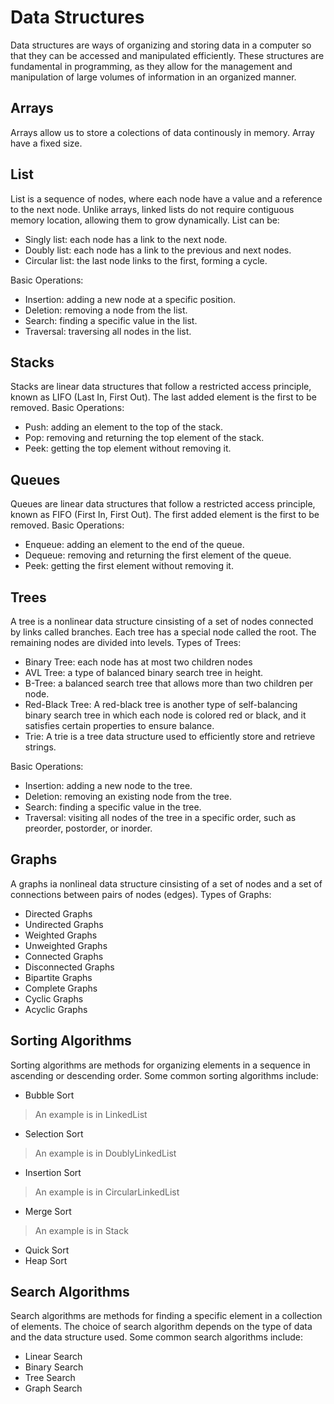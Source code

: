# Data Structures
Data structures are ways of organizing and storing data in a computer so that they can be accessed and manipulated efficiently. These structures are fundamental in programming, as they allow for the management and manipulation of large volumes of information in an organized manner.

## Arrays
Arrays allow us to store a colections of data continously in memory. Array have a fixed size.

## List
List is a sequence of nodes, where each node have a value and a reference to the next node. Unlike arrays, linked lists do not require contiguous memory location, allowing them to grow dynamically.
List can be:
- Singly list: each node has a link to the next node.
- Doubly list: each node has a link to the previous and next nodes.
- Circular list: the last node links to the first, forming a cycle.

Basic Operations:
- Insertion: adding a new node at a specific position.
- Deletion: removing a node from the list.
- Search: finding a specific value in the list.
- Traversal: traversing all nodes in the list.

## Stacks
Stacks are linear data structures that follow a restricted access principle, known as LIFO (Last In, First Out). The last added element is the first to be removed.
Basic Operations:
- Push: adding an element to the top of the stack.
- Pop: removing and returning the top element of the stack.
- Peek: getting the top element without removing it.

## Queues
Queues are linear data structures that follow a restricted access principle, known as FIFO (First In, First Out). The first added element is the first to be removed.
Basic Operations:
- Enqueue: adding an element to the end of the queue.
- Dequeue: removing and returning the first element of the queue.
- Peek: getting the first element without removing it.

## Trees
A tree is a nonlinear data structure cinsisting of a set of nodes connected by links called branches. Each tree has a special node called the root. The remaining nodes are divided into levels.
Types of Trees:
- Binary Tree: each node has at most two children nodes
- AVL Tree: a type of balanced binary search tree in height.
- B-Tree: a balanced search tree that allows more than two children per node.
- Red-Black Tree: A red-black tree is another type of self-balancing binary search tree in which each node is colored red or black, and it satisfies certain properties to ensure balance.
- Trie: A trie is a tree data structure used to efficiently store and retrieve strings.

Basic Operations:
- Insertion: adding a new node to the tree.
- Deletion: removing an existing node from the tree.
- Search: finding a specific value in the tree.
- Traversal: visiting all nodes of the tree in a specific order, such as preorder, postorder, or inorder.

## Graphs
A graphs ia nonlineal data structure cinsisting of a set of nodes and a set of connections between pairs of nodes (edges).
Types of Graphs:
- Directed Graphs 
- Undirected Graphs
- Weighted Graphs
- Unweighted Graphs
- Connected Graphs
- Disconnected Graphs
- Bipartite Graphs
- Complete Graphs
- Cyclic Graphs
- Acyclic Graphs

## Sorting Algorithms
Sorting algorithms are methods for organizing elements in a sequence in ascending or descending order.
Some common sorting algorithms include:
- Bubble Sort
> An example is in LinkedList
- Selection Sort
> An example is in DoublyLinkedList
- Insertion Sort
> An example is in CircularLinkedList
- Merge Sort
> An example is in Stack
- Quick Sort
- Heap Sort

## Search Algorithms
Search algorithms are methods for finding a specific element in a collection of elements. The choice of search algorithm depends on the type of data and the data structure used.
Some common search algorithms include:
- Linear Search
- Binary Search
- Tree Search
- Graph Search